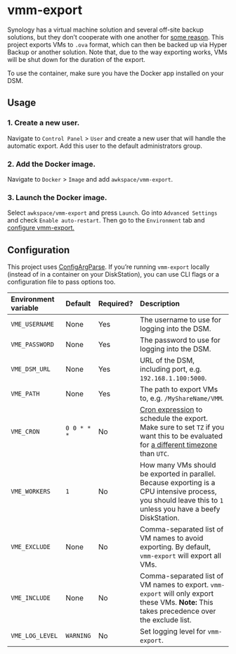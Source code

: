 # vmm-export

Synology has a virtual machine solution and several off-site backup solutions,
but they don’t cooperate with one another for [some
reason](https://www.synology.com/en-us/products/VMMPro_License_Pack). This
project exports VMs to `.ova` format, which can then be backed up via Hyper
Backup or another solution. Note that, due to the way exporting works, VMs will
be shut down for the duration of the export.

To use the container, make sure you have the Docker app installed on your
DSM.

## Usage

### 1. Create a new user.

Navigate to `Control Panel` > `User` and create a new user that will handle the
automatic export. Add this user to the default administrators group.

### 2. Add the Docker image.

Navigate to `Docker` > `Image` and add `awkspace/vmm-export`.

### 3. Launch the Docker image.

Select `awkspace/vmm-export` and press `Launch`. Go into `Advanced Settings` and
check `Enable auto-restart`. Then go to the `Environment` tab and [configure
vmm-export.](#configuration)

## Configuration

This project uses [ConfigArgParse](https://github.com/bw2/ConfigArgParse). If
you’re running `vmm-export` locally (instead of in a container on your DiskStation), you
can use CLI flags or a configuration file to pass options too.

|Environment variable|Default|Required?|Description|
|:-|:-|:-|:-|
|`VME_USERNAME`|None|Yes|The username to use for logging into the DSM.|
|`VME_PASSWORD`|None|Yes|The password to use for logging into the DSM.|
|`VME_DSM_URL`|None|Yes|URL of the DSM, including port, e.g. `192.168.1.100:5000`.|
|`VME_PATH`|None|Yes|The path to export VMs to, e.g. `/MyShareName/VMM`.|
|`VME_CRON`|`0 0 * * * `|No|[Cron expression](https://www.freeformatter.com/cron-expression-generator-quartz.html) to schedule the export. Make sure to set `TZ` if you want this to be evaluated for [a different timezone](https://en.wikipedia.org/wiki/List_of_tz_database_time_zones) than `UTC`.|
|`VME_WORKERS`|`1`|No|How many VMs should be exported in parallel. Because exporting is a CPU intensive process, you should leave this to `1` unless you have a beefy DiskStation.|
|`VME_EXCLUDE`|None|No|Comma-separated list of VM names to avoid exporting. By default, `vmm-export` will export all VMs.|
|`VME_INCLUDE`|None|No|Comma-separated list of VM names to export. `vmm-export` will only export these VMs. **Note:** This takes precedence over the exclude list.|
|`VME_LOG_LEVEL`|`WARNING`|No|Set logging level for `vmm-export`.|
